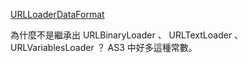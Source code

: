 [URLLoaderDataFormat](http://livedocs.adobe.com/flash/9.0/ActionScriptLangRefV3/flash/net/URLLoaderDataFormat.html)

為什麼不是繼承出 URLBinaryLoader 、 URLTextLoader 、 URLVariablesLoader ？ AS3 中好多這種常數。

